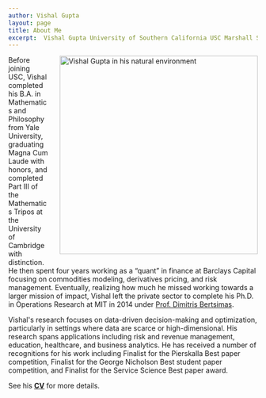 ```yaml
---
author: Vishal Gupta
layout: page
title: About Me
excerpt:  Vishal Gupta University of Southern California USC Marshall School of Business biography bio
---
```

<!-- VG:  Update picture to something more playful.  
Also try to stack it on top of some info about you like Velibor/Brad
Try to see if you can do more of a "wrap" of the text -->

 <img align="right"
 	src="{{site.baseurl}}/images/IMG_1346.JPG" 
 	alt="Vishal Gupta in his natural environment" 
 	style="width: 400px; padding-left: 20px; padding-bottom: 10px">

Before joining USC, Vishal completed his B.A. in Mathematics and Philosophy from Yale University, graduating Magna Cum Laude with honors, and completed Part III of the Mathematics Tripos at the University of Cambridge with distinction. He then spent four years working as a “quant” in finance at Barclays Capital focusing on commodities modeling, derivatives pricing, and risk management. 
Eventually, realizing how much he missed working towards a larger mission of impact, Vishal left the private sector to complete his Ph.D. in Operations Research at MIT in 2014 under [Prof. Dimitris Bertsimas](https://www.mit.edu/~dbertsim/). 

Vishal's research focuses on data-driven decision-making and optimization, particularly in settings where data are scarce or high-dimensional.  His research spans applications including risk and revenue management, education, healthcare, and business analytics.  He has received a number of recognitions for his work including Finalist for the Pierskalla Best paper competition, Finalist for the George Nicholson Best student paper competition, and Finalist for the Service Science Best paper award. 

See his **[CV]({{site.baseurl}}/Papers/CV.pdf)** for more details.

<!-- I also sometimes work as an [academic consultant]({{site.baseurl}}/collaboration.html).
 -->
    
